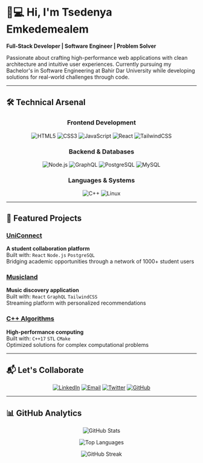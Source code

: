 # 👨💻 Hi, I'm Tsedenya Emkedemealem

**Full-Stack Developer | Software Engineer | Problem Solver**

Passionate about crafting high-performance web applications with clean architecture and intuitive user experiences. Currently pursuing my Bachelor's in Software Engineering at Bahir Dar University while developing solutions for real-world challenges through code.

---

## 🛠️ Technical Arsenal

<div align="center">

### **Frontend Development**
![HTML5](https://img.shields.io/badge/HTML5-E34F26?style=for-the-badge&logo=html5&logoColor=white)
![CSS3](https://img.shields.io/badge/CSS3-1572B6?style=for-the-badge&logo=css3&logoColor=white)
![JavaScript](https://img.shields.io/badge/JavaScript-F7DF1E?style=for-the-badge&logo=javascript&logoColor=black)
![React](https://img.shields.io/badge/React-61DAFB?style=for-the-badge&logo=react&logoColor=black)
![TailwindCSS](https://img.shields.io/badge/Tailwind_CSS-06B6D4?style=for-the-badge&logo=tailwind-css&logoColor=white)

### **Backend & Databases**
![Node.js](https://img.shields.io/badge/Node.js-339933?style=for-the-badge&logo=nodedotjs&logoColor=white)
![GraphQL](https://img.shields.io/badge/GraphQL-E10098?style=for-the-badge&logo=graphql&logoColor=white)
![PostgreSQL](https://img.shields.io/badge/PostgreSQL-4169E1?style=for-the-badge&logo=postgresql&logoColor=white)
![MySQL](https://img.shields.io/badge/MySQL-4479A1?style=for-the-badge&logo=mysql&logoColor=white)

### **Languages & Systems**
![C++](https://img.shields.io/badge/C++-00599C?style=for-the-badge&logo=c%2B%2B&logoColor=white)
![Linux](https://img.shields.io/badge/Linux-FCC624?style=for-the-badge&logo=linux&logoColor=black)

</div>

---

## 🚀 Featured Projects

### [UniConnect](https://github.com/yourusername/uniconnect) 
**A student collaboration platform**  
Built with: `React` `Node.js` `PostgreSQL`  
Bridging academic opportunities through a network of 1000+ student users

### [Musicland](https://github.com/yourusername/musicland) 
**Music discovery application**  
Built with: `React` `GraphQL` `TailwindCSS`  
Streaming platform with personalized recommendations

### [C++ Algorithms](https://github.com/yourusername/cpp-algorithms)
**High-performance computing**  
Built with: `C++17` `STL` `CMake`  
Optimized solutions for complex computational problems

---

## 📬 Let's Collaborate

<div align="center">

[![LinkedIn](https://img.shields.io/badge/LinkedIn-0A66C2?style=for-the-badge&logo=linkedin&logoColor=white)](https://linkedin.com/in/yourprofile)
[![Email](https://img.shields.io/badge/Gmail-D14836?style=for-the-badge&logo=gmail&logoColor=white)](mailto:your.email@example.com)
[![Twitter](https://img.shields.io/badge/Twitter-1DA1F2?style=for-the-badge&logo=twitter&logoColor=white)](https://twitter.com/yourhandle)
[![GitHub](https://img.shields.io/badge/GitHub-181717?style=for-the-badge&logo=github&logoColor=white)](https://github.com/yourusername)

</div>

---

## 📊 GitHub Analytics

<div align="center">
  
![GitHub Stats](https://github-readme-stats.vercel.app/api?username=yourusername&show_icons=true&count_private=true&theme=radical&hide_border=true)
  
![Top Languages](https://github-readme-stats.vercel.app/api/top-langs/?username=yourusername&layout=compact&theme=radical&hide_border=true&langs_count=8)

![GitHub Streak](https://streak-stats.demolab.com?user=yourusername&theme=radical&hide_border=true)

</div>
